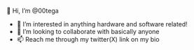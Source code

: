 👋 Hi, I’m @00tega
- 👀 I’m interested in anything hardware and software related!
- 💞️ I’m looking to collaborate with basically anyone
- 📫 Reach me through my twitter(X) link on my bio
